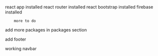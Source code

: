 react app installed 
react router installed
react bootstrap installed
firebase installed 




        more to do

add more packages in packages section 

add footer

working navbar


